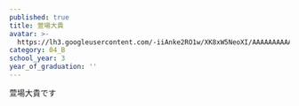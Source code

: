 ```yaml
---
published: true
title: 萱場大貴
avatar: >-
  https://lh3.googleusercontent.com/-iiAnke2RO1w/XK8xW5NeoXI/AAAAAAAAAAM/H7SSUyXHCv4qFHkHaC0JDmiuaKHbBzkAACLcBGAs/Screenshot_20190411-165707.png
category: 04_B
school_year: 3
year_of_graduation: ''
---
```

萱場大貴です
